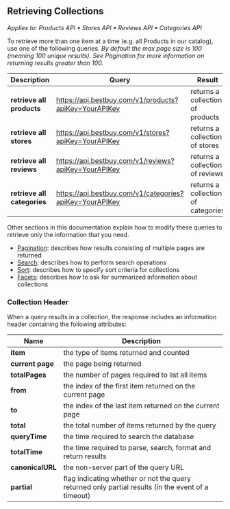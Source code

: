 ## Retrieving Collections

*Applies to: Products API &#8226; Stores API &#8226; Reviews API &#8226; Categories API*

To retrieve more than one item at a time (e.g. all Products in our catalog), use one of the following queries. *By default the max page size is 100 (meaning 100 unique results). See Pagination for more information on returning results greater than 100.*

Description | Query | Result
------------|-------|-------
**retrieve all products** | https://api.bestbuy.com/v1/products?apiKey=YourAPIKey | returns a collection of products
**retrieve all stores** | https://api.bestbuy.com/v1/stores?apiKey=YourAPIKey | returns a collection of stores
**retrieve all reviews** | https://api.bestbuy.com/v1/reviews?apiKey=YourAPIKey | returns a collection of reviews
**retrieve all categories** | https://api.bestbuy.com/v1/categories?apiKey=YourAPIKey | returns a collection of categories

Other sections in this documentation explain how to modify these queries to retrieve only the information that you need.

+ <a href="#">Pagination</a>: describes how results consisting of multiple pages are returned
+ <a href="#">Search</a>: describes how to perform search operations
+ <a href="#">Sort</a>: describes how to specify sort criteria for collections
+ <a href="#">Facets</a>: describes how to ask for summarized information about collections

### Collection Header

When a query results in a collection, the response includes an information header containing the following attributes:

Name | Description
-----|------------
**item** | the type of items returned and counted
**current page** | the page being returned
**totalPages** | the number of pages required to list all items
**from** | the index of the first item returned on the current page
**to** | the index of the last item returned on the current page
**total** | the total number of items returned by the query
**queryTime** | the time required to search the database
**totalTime** | the time required to parse, search, format and return results
**canonicalURL** | the non-server part of the query URL
**partial** | flag indicating whether or not the query returned only partial results (in the event of a timeout)